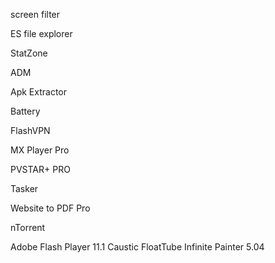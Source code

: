 
screen filter

ES file explorer

StatZone

ADM

Apk Extractor

Battery

FlashVPN

MX Player Pro

PVSTAR+ PRO

Tasker

Website to PDF Pro

nTorrent

Adobe Flash Player 11.1
Caustic
FloatTube
Infinite Painter 5.04
